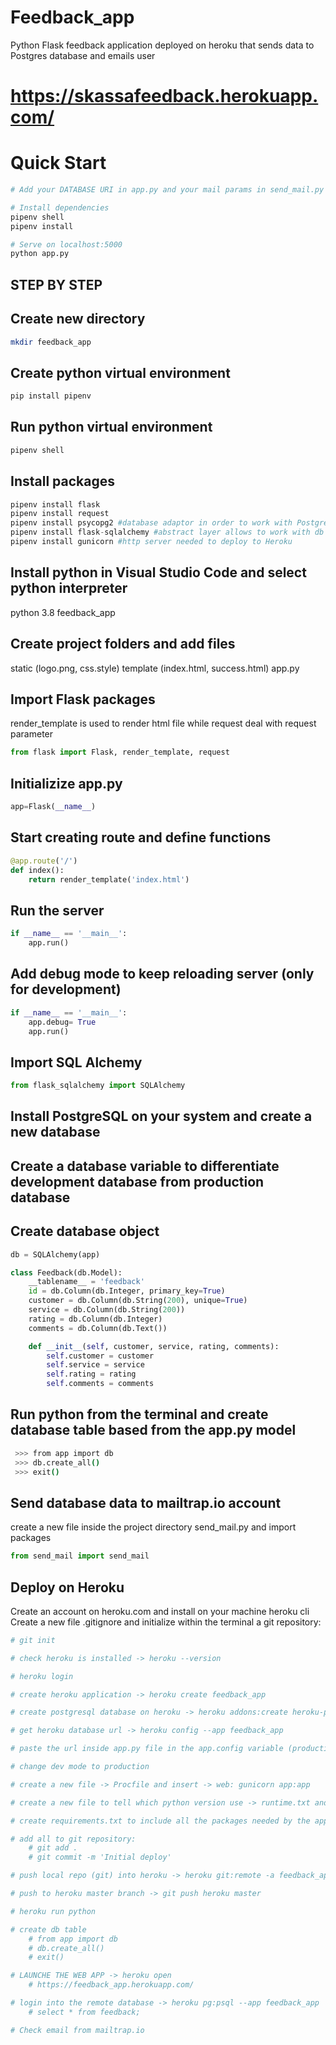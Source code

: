 # Feedback_app
Python Flask feedback application deployed on heroku that sends data to Postgres database and emails user
# https://skassafeedback.herokuapp.com/

# Quick Start
```bash
# Add your DATABASE URI in app.py and your mail params in send_mail.py

# Install dependencies
pipenv shell
pipenv install

# Serve on localhost:5000
python app.py
```

## STEP BY STEP

## Create new directory 
```bash
mkdir feedback_app
```

## Create python virtual environment
```python
pip install pipenv
```

## Run python virtual environment
```python
pipenv shell
```

## Install packages
```python
pipenv install flask
pipenv install request
pipenv install psycopg2 #database adaptor in order to work with Postgres
pipenv install flask-sqlalchemy #abstract layer allows to work with db model similar to mangoose
pipenv install gunicorn #http server needed to deploy to Heroku
```

## Install python in Visual Studio Code and select python interpreter
python 3.8 feedback_app

## Create project folders and add files
static (logo.png, css.style)
template (index.html, success.html)
app.py

## Import Flask packages
render_template is used to render html file while request deal with request parameter
```python
from flask import Flask, render_template, request
```

## Initializize app.py
```python
app=Flask(__name__)
```

## Start creating route and define functions
```python
@app.route('/')
def index():
    return render_template('index.html')
```

## Run the server
```python 
if __name__ == '__main__':
    app.run() 
```

## Add debug mode to keep reloading server (only for development)
```python
if __name__ == '__main__':
    app.debug= True
    app.run()
```

## Import SQL Alchemy
```python
from flask_sqlalchemy import SQLAlchemy
```

## Install PostgreSQL on your system and create a new database

## Create a database variable to differentiate development database from production database

## Create database object 
```python 
db = SQLAlchemy(app)

class Feedback(db.Model):
    __tablename__ = 'feedback'
    id = db.Column(db.Integer, primary_key=True)
    customer = db.Column(db.String(200), unique=True)
    service = db.Column(db.String(200))
    rating = db.Column(db.Integer)
    comments = db.Column(db.Text())

    def __init__(self, customer, service, rating, comments):
        self.customer = customer
        self.service = service
        self.rating = rating
        self.comments = comments
```

## Run python from the terminal and create database table based from the app.py model
```bash 
 >>> from app import db
 >>> db.create_all()
 >>> exit() 
```

## Send database data to mailtrap.io account
create a new file inside the project directory send_mail.py and import packages
```python
from send_mail import send_mail 
```

## Deploy on Heroku
Create an account on heroku.com and install on your machine heroku cli
Create a new file .gitignore and initialize within the terminal a git repository:
```bash
# git init

# check heroku is installed -> heroku --version

# heroku login 

# create heroku application -> heroku create feedback_app

# create postgresql database on heroku -> heroku addons:create heroku-postgresql:hobby-dev --app feedback_app

# get heroku database url -> heroku config --app feedback_app

# paste the url inside app.py file in the app.config variable (production database)

# change dev mode to production

# create a new file -> Procfile and insert -> web: gunicorn app:app

# create a new file to tell which python version use -> runtime.txt and insert -> python-3.8.0

# create requirements.txt to include all the packages needed by the application -> pip freeze > requirements.txt

# add all to git repository: 
    # git add .
    # git commit -m 'Initial deploy'

# push local repo (git) into heroku -> heroku git:remote -a feedback_app

# push to heroku master branch -> git push heroku master

# heroku run python

# create db table
    # from app import db
    # db.create_all()
    # exit()

# LAUNCHE THE WEB APP -> heroku open
    # https://feedback_app.herokuapp.com/

# login into the remote database -> heroku pg:psql --app feedback_app
    # select * from feedback;

# Check email from mailtrap.io
```

